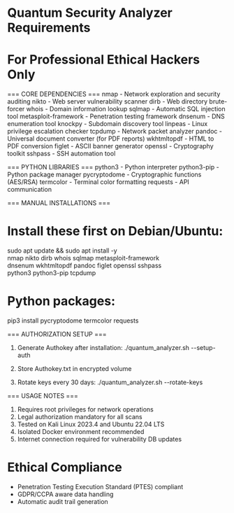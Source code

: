# Quantum Security Analyzer Requirements
# For Professional Ethical Hackers Only

=== CORE DEPENDENCIES ===
nmap - Network exploration and security auditing
nikto - Web server vulnerability scanner
dirb - Web directory brute-forcer
whois - Domain information lookup
sqlmap - Automatic SQL injection tool
metasploit-framework - Penetration testing framework
dnsenum - DNS enumeration tool
knockpy - Subdomain discovery tool
linpeas - Linux privilege escalation checker
tcpdump - Network packet analyzer
pandoc - Universal document converter (for PDF reports)
wkhtmltopdf - HTML to PDF conversion
figlet - ASCII banner generator
openssl - Cryptography toolkit
sshpass - SSH automation tool

=== PYTHON LIBRARIES ===
python3 - Python interpreter
python3-pip - Python package manager
pycryptodome - Cryptographic functions (AES/RSA)
termcolor - Terminal color formatting
requests - API communication

=== MANUAL INSTALLATIONS ===
# Install these first on Debian/Ubuntu:
sudo apt update && sudo apt install -y \
  nmap nikto dirb whois sqlmap metasploit-framework \
  dnsenum wkhtmltopdf pandoc figlet openssl sshpass \
  python3 python3-pip tcpdump

# Python packages:
pip3 install pycryptodome termcolor requests

=== AUTHORIZATION SETUP ===
1. Generate Authokey after installation:
   ./quantum_analyzer.sh --setup-auth

2. Store Authokey.txt in encrypted volume
3. Rotate keys every 30 days:
   ./quantum_analyzer.sh --rotate-keys

=== USAGE NOTES ===
1. Requires root privileges for network operations
2. Legal authorization mandatory for all scans
3. Tested on Kali Linux 2023.4 and Ubuntu 22.04 LTS
4. Isolated Docker environment recommended
5. Internet connection required for vulnerability DB updates

# Ethical Compliance
- Penetration Testing Execution Standard (PTES) compliant
- GDPR/CCPA aware data handling
- Automatic audit trail generation
